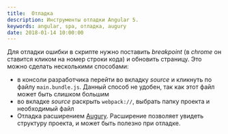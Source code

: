 ```yaml
---
title:  Отладка
description: Инструменты отладки Angular 5.
keywords: angular, spa, отладка, augury
date: 2018-01-14 10:00:00
---
```


Для отладки ошибки в скрипте нужно поставить *breakpoint* (в *chrome* он ставится кликом на номер строки кода) и обновить страницу. Это можно сделать несколькими способами:

+ в консоли разработчика перейти во вкладку *source* и кликнуть по файлу `main.bundle.js`. Данный способ не удобен, так как этот файл может быть слишком большим
+ во вкладке *source* раскрыть `webpack://`, выбрать папку проекта и необходимый файл
+ Отладка расширением [Augury](https://augury.angular.io/). Расширение позволяет увидеть структуру проекта, и может быть полезно при отладке.